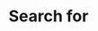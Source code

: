 ---
title: "Search for"
slug: "search"
layout: "search"
outputs:
    - html
    - json
menu:
    main:
        weight: -60
        params: 
            icon: search
---